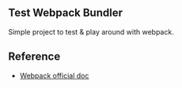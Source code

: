 ## Test Webpack Bundler
Simple project to test & play around with webpack.

## Reference
- [Webpack official doc](https://webpack.js.org/guides/getting-started/)
